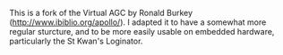 This is a fork of the Virtual AGC by Ronald Burkey (http://www.ibiblio.org/apollo/). I adapted it to have a somewhat more regular sturcture, and to be more easily usable on embedded hardware, particularly the St Kwan's Loginator.
